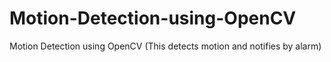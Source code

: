 # Motion-Detection-using-OpenCV
Motion Detection using OpenCV
(This detects motion and notifies by alarm)
